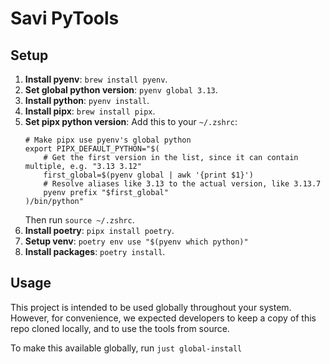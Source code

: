 # Savi PyTools

## Setup

1. **Install pyenv**: `brew install pyenv`.
2. **Set global python version**: `pyenv global 3.13`.
3. **Install python**: `pyenv install`.
4. **Install pipx**: `brew install pipx`.
5. **Set pipx python version**: Add this to your `~/.zshrc`:
    ```shell
    # Make pipx use pyenv's global python
    export PIPX_DEFAULT_PYTHON="$(
        # Get the first version in the list, since it can contain multiple, e.g. "3.13 3.12"
        first_global=$(pyenv global | awk '{print $1}')
        # Resolve aliases like 3.13 to the actual version, like 3.13.7
        pyenv prefix "$first_global"
    )/bin/python"
    ```
   Then run `source ~/.zshrc`.
6. **Install poetry**: `pipx install poetry`.
7. **Setup venv**: `poetry env use "$(pyenv which python)"`
8. **Install packages**: `poetry install`.

## Usage

This project is intended to be used globally throughout your system. However, for convenience, we expected developers to keep a copy of this repo cloned locally, and to use the tools from source.

To make this available globally, run `just global-install`

